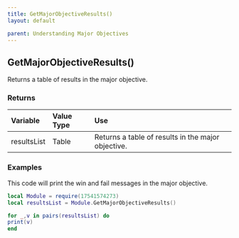 ```yaml
---
title: GetMajorObjectiveResults()
layout: default

parent: Understanding Major Objectives
---
```

<h2>GetMajorObjectiveResults()</h2>

Returns a table of results in the major objective.

<h3>Returns</h3>

| Variable     | Value Type | Use          |
|:---------------|:-----------|:-------------|
| resultsList | Table     | Returns a table of results in the major objective. |

<h3>Examples</h3>

This code will print the win and fail messages in the major objective.

```lua
local Module = require(17541574273)
local resultsList = Module.GetMajorObjectiveResults()

for _,v in pairs(resultsList) do
print(v)
end
```
